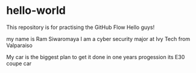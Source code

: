 # hello-world
This repository is for practising the GitHub Flow
Hello guys!

my name is Ram Siwaromaya I am a cyber security major at Ivy Tech from
Valparaiso

My car is the biggest plan to get it done in one years progession its E30 coupe car
